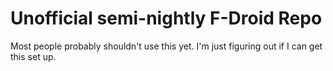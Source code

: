 Unofficial semi-nightly F-Droid Repo
====================================

Most people probably shouldn't use this yet. I'm just figuring out if I can get
this set up.
